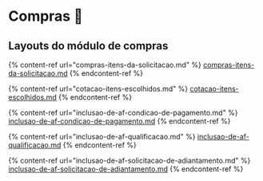 # Compras 🛒

## Layouts do módulo de compras

{% content-ref url="compras-itens-da-solicitacao.md" %}
[compras-itens-da-solicitacao.md](compras-itens-da-solicitacao.md)
{% endcontent-ref %}

{% content-ref url="cotacao-itens-escolhidos.md" %}
[cotacao-itens-escolhidos.md](cotacao-itens-escolhidos.md)
{% endcontent-ref %}

{% content-ref url="inclusao-de-af-condicao-de-pagamento.md" %}
[inclusao-de-af-condicao-de-pagamento.md](inclusao-de-af-condicao-de-pagamento.md)
{% endcontent-ref %}

{% content-ref url="inclusao-de-af-qualificacao.md" %}
[inclusao-de-af-qualificacao.md](inclusao-de-af-qualificacao.md)
{% endcontent-ref %}

{% content-ref url="inclusao-de-af-solicitacao-de-adiantamento.md" %}
[inclusao-de-af-solicitacao-de-adiantamento.md](inclusao-de-af-solicitacao-de-adiantamento.md)
{% endcontent-ref %}

